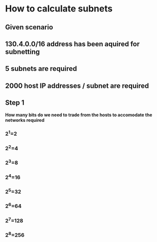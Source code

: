 # How to calculate subnets 
## Given scenario

## 130.4.0.0/16 address has been aquired for subnetting
## 5 subnets are required
## 2000 host IP addresses / subnet are required

## Step 1 

**How many bits do we need to trade from the hosts to accomodate the networks required**


### 2<sup>1</sup>=2
### 2<sup>2</sup>=4
### 2<sup>3</sup>=8
### 2<sup>4</sup>=16
### 2<sup>5</sup>=32
### 2<sup>6</sup>=64
### 2<sup>7</sup>=128
### 2<sup>8</sup>=256

